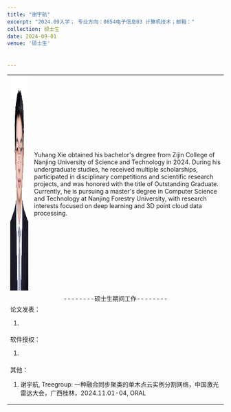 ```yaml
---
title: "谢宇航"
excerpt: "2024.09入学； 专业方向：0854电子信息03 计算机技术；邮箱："
collection: 硕士生
date: 2024-09-01
venue: '硕士生'


---
```

<table border="0">
<tr>
  <td> <img src='/images/XYH.jpeg' height="500" width="408">  </td>
 <td>Yuhang Xie obtained his bachelor's degree from Zijin College of Nanjing University of Science and Technology in 2024. During his undergraduate studies, he received multiple scholarships, participated in disciplinary competitions and scientific research projects, and was honored with the title of Outstanding Graduate. Currently, he is pursuing a master's degree in Computer Science and Technology at Nanjing Forestry University, with research interests focused on deep learning and 3D point cloud data processing.</td>


</tr>

<tr>
<td colspan="2" align="center">--------硕士生期间工作--------
</td>
</tr>

<tr>
<td colspan="2">论文发表：
<ol class="level_1">
<li>  </li>
</ol>
</td>
</tr>

<tr>
<td colspan="2">软件授权：
<ol class="level_1">
<li>  </li>
</ol>
</td>
</tr>

<tr>
<td colspan="2">其他：
<ol class="level_1">
<li> 
谢宇航, Treegroup: 一种融合同步聚类的单木点云实例分割网络，中国激光雷达大会，广西桂林，2024.11.01-04, ORAL
</li>
</ol>
</td>
</tr>

</table>

